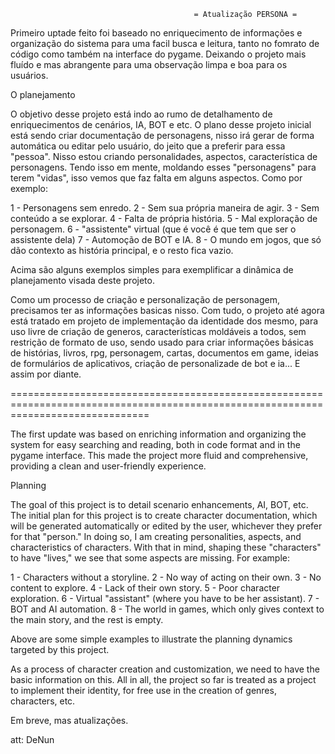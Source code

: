                                              = Atualização PERSONA =

  Primeiro uptade feito foi baseado no enriquecimento de informações e organização do sistema para uma facil busca e leitura, 
tanto no fomrato de código como também na interface do pygame. Deixando o projeto mais fluído e mas abrangente para uma
observação limpa e boa para os usuários.

O planejamento

  O objetivo desse projeto está indo ao rumo de detalhamento de enriquecimentos de cenários, IA, BOT e etc. O plano desse projeto
inicial está sendo criar documentação de personagens, nisso irá gerar de forma automática ou editar pelo usuário, do jeito que a
preferir para essa "pessoa". Nisso estou criando personalidades, aspectos, característica de personagens. Tendo isso em mente,
moldando esses "personagens" para terem "vidas", isso vemos que faz falta em alguns aspectos. Como por exemplo:

1 - Personagens sem enredo.
2 - Sem sua própria maneira de agir.
3 - Sem conteúdo a se explorar.
4 - Falta de própria história.
5 - Mal exploração de personagem.
6 - "assistente" virtual (que é você é que tem que ser o assistente dela)
7 - Automoção de BOT e IA.
8 - O mundo em jogos, que só dão contexto as história principal, e o resto fica vazio.

Acima são alguns exemplos simples para exemplificar a dinâmica de planejamento visada deste projeto.

  Como um processo de criação e personalização de personagem, precisamos ter as informações basicas nisso. Com tudo, o projeto até
agora está tratado em projeto de implementação da identidade dos mesmo, para uso livre de criação de generos, características
moldáveis a todos, sem restrição de formato de uso, sendo usado para criar informações básicas de histórias, livros, rpg, personagem,
cartas, documentos em game, ideias de formulários de aplicativos, criação de personalizade de bot e ia... E assim por diante.

====================================================================================================================================

The first update was based on enriching information and organizing the system for easy searching and reading, both in code format and in the pygame interface. This made the project more fluid and comprehensive, providing a clean and user-friendly experience.

Planning

The goal of this project is to detail scenario enhancements, AI, BOT, etc. The initial plan for this project is to create character documentation, which will be generated automatically or edited by the user, whichever they prefer for that "person." In doing so, I am creating personalities, aspects, and characteristics of characters. With that in mind, shaping these "characters" to have "lives," we see that some aspects are missing. For example:

1 - Characters without a storyline. 2 - No way of acting on their own. 3 - No content to explore. 4 - Lack of their own story. 5 - Poor character exploration. 6 - Virtual "assistant" (where you have to be her assistant). 7 - BOT and AI automation. 8 - The world in games, which only gives context to the main story, and the rest is empty.

Above are some simple examples to illustrate the planning dynamics targeted by this project.

As a process of character creation and customization, we need to have the basic information on this. All in all, the project so far is treated as a project to implement their identity, for free use in the creation of genres, characters, etc.

Em breve, mas atualizações.

att: DeNun
